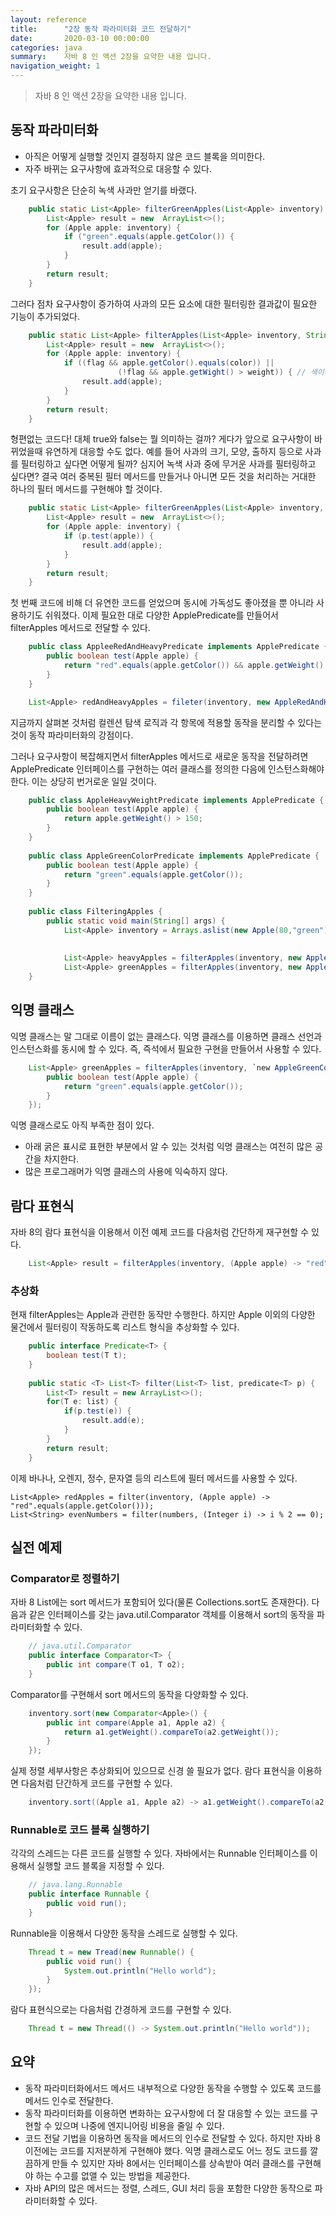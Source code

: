 ```yaml
---
layout: reference
title:      "2장 동작 파라미터화 코드 전달하기"
date:       2020-03-10 00:00:00
categories: java
summary:    자바 8 인 액션 2장을 요약한 내용 입니다.
navigation_weight: 1
---
```


> 자바 8 인 액션 2장을 요약한 내용 입니다.

## 동작 파라미터화

- 아직은 어떻게 실행할 것인지 결정하지 않은 코드 블록을 의미한다.
- 자주 바뀌는 요구사항에 효과적으로 대응할 수 있다.

초기 요구사항은 단순히 녹색 사과만 얻기를 바랬다. 
```java
    public static List<Apple> filterGreenApples(List<Apple> inventory) {
    	List<Apple> result = new  ArrayList<>();
    	for (Apple apple: inventory) {
    		if ("green".equals(apple.getColor()) {
    			result.add(apple);
    		}
    	}
    	return result;
    }
```

그러다 점차 요구사항이 증가하여 사과의 모든 요소에 대한 필터링한 결과값이 필요한 기능이 추가되었다. 
```java
    public static List<Apple> filterApples(List<Apple> inventory, String color, int weight, boolean flag) {
    	List<Apple> result = new  ArrayList<>();
    	for (Apple apple: inventory) {
    		if ((flag && apple.getColor().equals(color)) ||
    					(!flag && apple.getWight() > weight)) { // 색이나 무게에 따라 필터링 한다. 
    			result.add(apple);
    		}
    	}
    	return result;
    }
```

형편없는 코드다! 대체 true와 false는 뭘 의미하는 걸까? 게다가 앞으로 요구사항이 바뀌었을때 유연하게 대응할 수도 없다. 
예를 들어 사과의 크기, 모양, 출하지 등으로 사과를 필터링하고 싶다면 어떻게 될까? 심지어 녹색 사과 중에 무거운 사과를 필터링하고 싶다면? 결국 여러 중복된 필터 메서드를 만들거나 아니면 모든 것을 처리하는 거대한 하나의 필터 메서드를 구현해야 할 것이다. 
```java
    public static List<Apple> filterGreenApples(List<Apple> inventory, ApplePredicate p) {
    	List<Apple> result = new  ArrayList<>();
    	for (Apple apple: inventory) {
    		if (p.test(apple)) {
    			result.add(apple);
    		}
    	}
    	return result;
    }
```
첫 번째 코드에 비해 더 유연한 코드를 얻었으며 동시에 가독성도 좋아졌을 뿐 아니라 사용하기도 쉬워졌다. 이제 필요한 대로 다양한 ApplePredicate를 만들어서 filterApples 메서드로 전달할 수 있다. 
```java
    public class AppleeRedAndHeavyPredicate implements ApplePredicate {
    	public boolean test(Apple apple) {
    		return "red".equals(apple.getColor()) && apple.getWeight() > 150;
    	}
    }

    List<Apple> redAndHeavyApples = fileter(inventory, new AppleRedAndHeavyPredicate());
```
지금까지 살펴본 것처럼 컬렌션 탐색 로직과 각 항목에 적용할 동작을 분리할 수 있다는 것이 동작 파라미터화의 강점이다. 

그러나 요구사항이 복잡해지면서 filterApples 메서드로 새로운 동작을 전달하려면 ApplePredicate 인터페이스를 구현하는 여러 클래스를 정의한 다음에 인스턴스화해야 한다. 이는 상당히 번거로운 일일 것이다. 
```java
    public class AppleHeavyWeightPredicate implements ApplePredicate {
    	public boolean test(Apple apple) {
    		return apple.getWeight() > 150;
    	}
    }
    
    public class AppleGreenColorPredicate implements ApplePredicate {
    	public boolean test(Apple apple) {
    		return "green".equals(apple.getColor());
    	}
    }
    
    public class FilteringApples {
    	public static void main(String[] args) {
    		List<Apple> inventory = Arrays.aslist(new Apple(80,"green"),
    																					new Apple(155, "green"),
    																					new Apple(120, "red"));
    		List<Apple> heavyApples = filterApples(inventory, new AppleHeavyWeightPredicate());
    		List<Apple> greenApples = filterApples(inventory, new AppleGreenColorPredicate ());
    }
```
## 익명 클래스

익명 클래스는 말 그대로 이름이 없는 클래스다. 익명 클래스를 이용하면 클래스 선언과 인스턴스화를 동시에 할 수 있다. 즉, 즉석에서 필요한 구현을 만들어서 사용할 수 있다. 
```java
    List<Apple> greenApples = filterApples(inventory, `new AppleGreenColorPredicate() {`
    	public boolean test(Apple apple) {
    		return "green".equals(apple.getColor());
    	}
    });
```

익명 클래스로도 아직 부족한 점이 있다. 

- 아래 굵은 표시로 표현한 부분에서 알 수 있는 것처럼 익명 클래스는 여전히 많은 공간을 차지한다.
- 많은 프로그래머가 익명 클래스의 사용에 익숙하지 않다.

## 람다 표현식

자바 8의 람다 표현식을 이용해서 이전 예제 코드를 다음처럼 간단하게 재구현할 수 있다. 
```java
    List<Apple> result = filterApples(inventory, (Apple apple) -> "red".equals(apple.getColor));
```

### 추상화

현재 filterApples는 Apple과 관련한 동작만 수행한다. 하지만 Apple 이외의 다양한 물건에서 필터링이 작동하도록 리스트 형식을 추상화할 수 있다. 
```java
    public interface Predicate<T> {
    	boolean test(T t);
    }
    
    public static <T> List<T> filter(List<T> list, predicate<T> p) {
    	List<T> result = new ArrayList<>();
    	for(T e: list) {
    		if(p.test(e)) {
    			result.add(e);
    		}
    	}
    	return result;
    }	
```

이제 바나나, 오렌지, 정수, 문자열 등의 리스트에 필터 메서드를 사용할 수 있다. 

    List<Apple> redApples = filter(inventory, (Apple apple) -> "red".equals(apple.getColor()));
    List<String> evenNumbers = filter(numbers, (Integer i) -> i % 2 == 0);

## 실전 예제

### Comparator로 정렬하기

자바 8 List에는 sort 메서드가 포함되어 있다(물론 Collections.sort도 존재한다). 다음과 같은 인터페이스를 갖는 java.util.Comparator 객체를 이용해서 sort의 동작을 파라미터화할 수 있다. 
```java
    // java.util.Comparator
    public interface Comparator<T> {
    	public int compare(T o1, T o2);
    }
```

Comparator를 구현해서 sort 메서드의 동작을 다양화할 수 있다. 
```java
    inventory.sort(new Comparator<Apple>() {
    	public int compare(Apple a1, Apple a2) {
    		return a1.getWeight().compareTo(a2.getWeight());
    	}
    });
```

실제 정렬 세부사항은 추상화되어 있으므로 신경 쓸 필요가 없다. 람다 표현식을 이용하면 다음처럼 단간하게 코드를 구현할 수 있다. 
```java
    inventory.sort((Apple a1, Apple a2) -> a1.getWeight().compareTo(a2.getWeight()));
```

### Runnable로 코드 블록 실행하기

각각의 스레드는 다른 코드를 실행할 수 있다. 자바에서는 Runnable 인터페이스를 이용해서 실행할 코드 블록을 지정할 수 있다. 
```java
    // java.lang.Runnable
    public interface Runnable {
    	public void run();
    }
```

Runnable을 이용해서 다양한 동작을 스레드로 실행할 수 있다. 
```java
    Thread t = new Tread(new Runnable() {
    	public void run() {
    		System.out.println("Hello world");
    	}
    });
```
람다 표현식으로는 다음처럼 간경하게 코드를 구현할 수 있다. 
```java
    Thread t = new Thread(() -> System.out.println("Hello world"));
```
## 요약

- 동작 파라미터화에서드 메서드 내부적으로 다양한 동작을 수행할 수 있도록 코드를 메서드 인수로 전달한다.
- 동작 파라미터화를 이용하면 변화하는 요구사항에 더 잘 대응할 수 있는 코드를 구현할 수 있으며 나중에 엔지니어링 비용을 줄일 수 있다.
- 코드 전달 기법을 이용하면 동작을 메서드의 인수로 전달할 수 있다. 하지만 자바 8 이전에는 코드를 지저분하게 구현해야 했다. 익명 클래스로도 어느 정도 코드를 깔끔하게 만들 수 있지만 자바 8에서는 인터페이스를 상속받아 여러 클래스를 구현해야 하는 수고를 없앨 수 있는 방법을 제공한다.
- 자바 API의 많은 메서드는 정렬, 스레드, GUI 처리 등을 포함한 다양한 동작으로 파라미터화할 수 있다.

